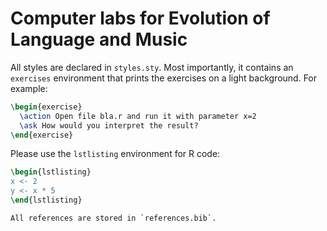 # Computer labs for Evolution of Language and Music

All styles are declared in `styles.sty`. Most importantly, it contains an `exercises` environment that prints the exercises on a light background. For example:

```latex
\begin{exercise}
  \action Open file bla.r and run it with parameter x=2
  \ask How would you interpret the result?
\end{exercise}
``` 

Please use the `lstlisting` environment for R code:
```latex
\begin{lstlisting}
x <- 2
y <- x * 5
\end{lstlisting}

All references are stored in `references.bib`.
``` 